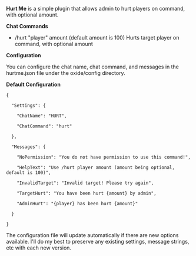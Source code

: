 [](http://forum.rustoxide.com/plugins/657/rate)
**Hurt Me**  is a simple plugin that allows admin to hurt players on command, with optional amount.

**Chat Commands** 


* /hurt "player" amount (default amount is 100)
Hurts target player on command, with optional amount

**Configuration** 

You can configure the chat name, chat command, and messages in the hurtme.json file under the oxide/config directory.

**Default Configuration** 

````
{

  "Settings": {

    "ChatName": "HURT",

    "ChatCommand": "hurt"

  },

  "Messages": {

    "NoPermission": "You do not have permission to use this command!",

    "HelpText": "Use /hurt player amount (amount being optional, default is 100)",

    "InvalidTarget": "Invalid target! Please try again",

    "TargetHurt": "You have been hurt {amount} by admin",

    "AdminHurt": "{player} has been hurt {amount}"

  }

}
````

The configuration file will update automatically if there are new options available. I'll do my best to preserve any existing settings, message strings, etc with each new version.